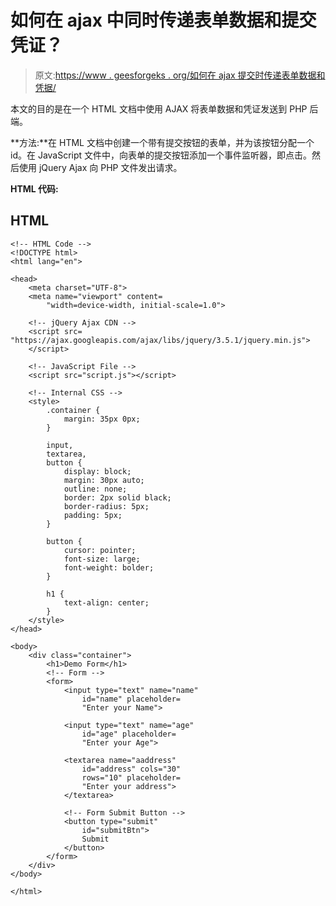 # 如何在 ajax 中同时传递表单数据和提交凭证？

> 原文:[https://www . geesforgeks . org/如何在 ajax 提交时传递表单数据和凭据/](https://www.geeksforgeeks.org/how-to-pass-both-form-data-and-credentials-on-submit-in-ajax/)

本文的目的是在一个 HTML 文档中使用 AJAX 将表单数据和凭证发送到 PHP 后端。

**方法:**在 HTML 文档中创建一个带有提交按钮的表单，并为该按钮分配一个 id。在 JavaScript 文件中，向表单的提交按钮添加一个事件监听器，即点击。然后使用 jQuery Ajax 向 PHP 文件发出请求。

**HTML 代码:**

## HTML

```htmlhtml
<!-- HTML Code -->
<!DOCTYPE html>
<html lang="en">

<head>
    <meta charset="UTF-8">
    <meta name="viewport" content=
        "width=device-width, initial-scale=1.0">

    <!-- jQuery Ajax CDN -->
    <script src=
"https://ajax.googleapis.com/ajax/libs/jquery/3.5.1/jquery.min.js">
    </script>

    <!-- JavaScript File -->
    <script src="script.js"></script>

    <!-- Internal CSS -->
    <style>
        .container {
            margin: 35px 0px;
        }

        input,
        textarea,
        button {
            display: block;
            margin: 30px auto;
            outline: none;
            border: 2px solid black;
            border-radius: 5px;
            padding: 5px;
        }

        button {
            cursor: pointer;
            font-size: large;
            font-weight: bolder;
        }

        h1 {
            text-align: center;
        }
    </style>
</head>

<body>
    <div class="container">
        <h1>Demo Form</h1>
        <!-- Form -->
        <form>
            <input type="text" name="name" 
                id="name" placeholder=
                "Enter your Name">

            <input type="text" name="age" 
                id="age" placeholder=
                "Enter your Age">

            <textarea name="aaddress" 
                id="address" cols="30" 
                rows="10" placeholder=
                "Enter your address">
            </textarea>

            <!-- Form Submit Button -->
            <button type="submit" 
                id="submitBtn">
                Submit
            </button>
        </form>
    </div>
</body>

</html>
```